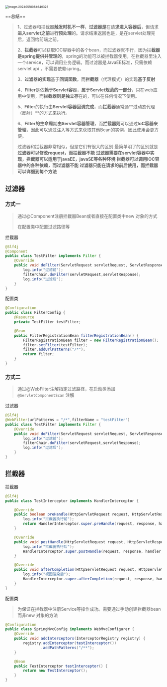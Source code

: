 

<img src="https://gitee.com/yurun-zhang/typora-tu-chuang/raw/master/202406061738152.png" alt="image-20240518084640325" style="zoom:67%;" />



==总结==

> 1、过滤器和拦截器**触发时机不一样**，**过滤器是**在请**求进入容器后**，但请求**进入servlet之前**进**行预处理**的。请求结束返回也是，是在servlet处理完后，返回给前端之前。
>
> 2、**拦截器**可以获取IOC容器中的各个bean，而过滤器就不行，因为拦**截器是spring提供并管理的**，spring的功能可以被拦截器使用，在拦截器里注入一个service，可以调用业务逻辑。而过滤器是JavaEE标准，只需依赖servlet api ，不需要依赖spring。
>
> 3、**过滤器的实现**基于**回调函数**。而**拦截器**（代理模式）的实现**基于反射**
>
> 4、**Filter**是依**赖于Servlet容**器，**属于Servlet规范的一部分**，只在web应用中使用，而**拦截器则是独立存**在的，可以在任何情况下使用。
>
> 5、**Filte**r的执行由**Servlet容器回调完成**，而**拦截器**通常通**过动态代理（反射）**的方式来执行。
>
> 6、**Filter的生命周**期**由Servlet容器管理**，而**拦截器则**可以通过I**oC容器来管理**，因此可以通过注入等方式来获取其他Bean的实例，因此使用会更方便。
>
> 过滤器和拦截器非常相似，但是它们有很大的区别
> 最简单明了的区别就是**过滤器可以修改request，而拦截器不能**
> **过滤器需要在servlet容器中实现，拦截器可以适用于javaEE，javaSE等各种环境**
> **拦截器可以调用IOC容器中的各种依赖，而过滤器不能**
> **过滤器只能在请求的前后使用，而拦截器可以详细到每个方法**



## 过滤器

### 方式一

> 通过@Component注册拦截器Bean或者直接在配置类中new 对象的方式
>
> 在配置类中配置过滤路径等

拦截器

```java
@Slf4j
@Component
public class TestFilter implements Filter {
    @Override
    public void doFilter(ServletRequest servletRequest, ServletResponse servletResponse, FilterChain filterChain) throws IOException, ServletException {
        log.info("过滤前");
        filterChain.doFilter(servletRequest,servletResponse);
        log.info("过滤后");
    }
}
```

配置类

```java
@Configuration
public class FilterConfig {
    @Resource
    private TestFilter testFilter;

    @Bean
    public FilterRegistrationBean filterRegistrationBean() {
        FilterRegistrationBean filter = new FilterRegistrationBean();
        filter.setFilter(testFilter);
        filter.addUrlPatterns("/*");
        return filter;
    }
}
```



### 方式二

> 通过@WebFilter注解指定过滤路径，在启动类添加 `@ServletComponentScan` 注解

过滤器

```java
@Slf4j
@WebFilter(urlPatterns = "/*",filterName = "testFilter")
public class TestFilter implements Filter {
    @Override
    public void doFilter(ServletRequest servletRequest, ServletResponse servletResponse, FilterChain filterChain) throws IOException, ServletException {
        log.info("过滤前");
        filterChain.doFilter(servletRequest,servletResponse);
        log.info("过滤后");
    }
}
```





## 拦截器

拦截器

```java
@Slf4j
public class TestInterceptor implements HandlerInterceptor {

    @Override
    public boolean preHandle(HttpServletRequest request, HttpServletResponse response, Object handler) throws Exception {
        log.info("拦截器执行前");
        return HandlerInterceptor.super.preHandle(request, response, handler);
    }

    @Override
    public void postHandle(HttpServletRequest request, HttpServletResponse response, Object handler, ModelAndView modelAndView) throws Exception {
        log.info("拦截器执行后");
        HandlerInterceptor.super.postHandle(request, response, handler, modelAndView);
    }

    @Override
    public void afterCompletion(HttpServletRequest request, HttpServletResponse response, Object handler, Exception ex) throws Exception {
        log.info("视图渲染后");
        HandlerInterceptor.super.afterCompletion(request, response, handler, ex);
    }
}
```

配置类

> 为保证在拦截器中注册Service等操作成功。需要通过手动创建拦截器bean而非new 对象的方法

```java
@Configuration
public class SpringMvcConfig implements WebMvcConfigurer {
    @Override
    public void addInterceptors(InterceptorRegistry registry) {
        registry.addInterceptor(testInterceptor())
                .addPathPatterns("/**");
    }

    @Bean
    public TestInterceptor testInterceptor() {
        return new TestInterceptor();
    }
}
```

